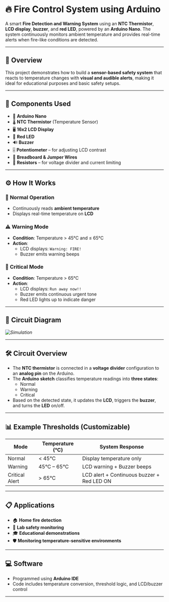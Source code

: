 # 🔥 Fire Control System using Arduino

A smart **Fire Detection and Warning System** using an **NTC Thermistor**, **LCD display**, **buzzer**, and **red LED**, powered by an **Arduino Nano**. The system continuously monitors ambient temperature and provides real-time alerts when fire-like conditions are detected.

---

## 📖 Overview

This project demonstrates how to build a **sensor-based safety system** that reacts to temperature changes with **visual and audible alerts**, making it ideal for educational purposes and basic safety setups.

---

## 🧰 Components Used

- 🧠 **Arduino Nano**  
- 🌡️ **NTC Thermistor** (Temperature Sensor)  
- 🖥️ **16x2 LCD Display**  
- 🔴 **Red LED**  
- 🔊 **Buzzer**  
- 🎚️ **Potentiometer** – for adjusting LCD contrast  
- 🔌 **Breadboard & Jumper Wires**  
- 🔩 **Resistors** – for voltage divider and current limiting  

---

## ⚙️ How It Works

### 🔸 **Normal Operation**
- Continuously reads **ambient temperature**
- Displays real-time temperature on **LCD**

### ⚠️ **Warning Mode**
- **Condition**: Temperature > 45°C and ≤ 65°C  
- **Action**:
  - LCD displays: `Warning: FIRE!`  
  - Buzzer emits warning beeps  

### 🚨 **Critical Mode**
- **Condition**: Temperature > 65°C  
- **Action**:
  - LCD displays: `Run away now!!`  
  - Buzzer emits continuous urgent tone  
  - Red LED lights up to indicate danger  

---

## 🔌 Circuit Diagram

*![Simulation](https://github.com/user-attachments/assets/50d3ea03-d3ff-484d-904a-795a3e6efe70)*

---

## 🛠️ Circuit Overview

- The **NTC thermistor** is connected in a **voltage divider** configuration to an **analog pin** on the Arduino.  
- The **Arduino sketch** classifies temperature readings into **three states**:
  - Normal
  - Warning
  - Critical  
- Based on the detected state, it updates the **LCD**, triggers the **buzzer**, and turns the **LED** on/off.

---

## 📊 Example Thresholds (Customizable)

| Mode            | Temperature (°C) | System Response                            |
|-----------------|------------------|---------------------------------------------|
| Normal          | < 45°C           | Display temperature only                    |
| Warning         | 45°C – 65°C      | LCD warning + Buzzer beeps                  |
| Critical Alert  | > 65°C           | LCD alert + Continuous buzzer + Red LED ON  |

---

## 📋 Applications

- 🏠 **Home fire detection**
- 🧪 **Lab safety monitoring**
- 🎓 **Educational demonstrations**
- 🛡️ **Monitoring temperature-sensitive environments**

---

## 💻 Software

- Programmed using **Arduino IDE**  
- Code includes temperature conversion, threshold logic, and LCD/buzzer control  

---
